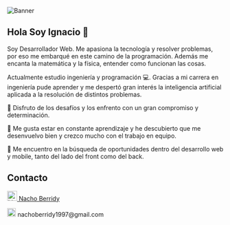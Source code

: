 ![Banner](https://user-images.githubusercontent.com/63414974/203397471-62036484-e7ae-4e02-851e-84760b55d1ee.svg)

## Hola Soy Ignacio 👋


Soy Desarrollador Web. Me apasiona la tecnología y resolver problemas, por eso me embarqué en este camino de la programación. Además me encanta la matemática y la física, entender como funcionan las cosas.

Actualmente estudio ingeniería y programación 💻. Gracias a mi carrera en ingeniería pude aprender y me despertó gran interés la inteligencia artificial aplicada a la resolución de distintos problemas.

🚀 Disfruto de los desafíos y los enfrento con un gran compromiso y determinación.

🚀 Me gusta estar en constante aprendizaje y he descubierto que me desenvuelvo bien y crezco mucho 
 con el trabajo en equipo.
 
🚀 Me encuentro en la búsqueda de oportunidades dentro del desarrollo web y mobile, tanto del lado del 
 front como del back.


## Contacto

<a href="https://www.linkedin.com/in/ignacioberridy" target="blank"><img src="https://user-images.githubusercontent.com/63414974/203447044-b43ae144-60a6-4f2f-b095-33f57bcb357d.png" alt="LinkedIn" height="23"  /> Nacho Berridy</a>

<p> <img src="https://user-images.githubusercontent.com/63414974/203447588-ac87a57b-c512-48b1-bc4c-3ce0d418e45e.png" alt="Gmail" height="20"/> nachoberridy1997@gmail.com</p>



<!--
**NachoBerridy/NachoBerridy** is a ✨ _special_ ✨ repository because its `README.md` (this file) appears on your GitHub profile.

Here are some ideas to get you started:

- 🔭 I’m currently working on ...
- 🌱 I’m currently learning ...
- 👯 I’m looking to collaborate on ...
- 🤔 I’m looking for help with ...
- 💬 Ask me about ...
- 📫 How to reach me: ...
- 😄 Pronouns: ...
- ⚡ Fun fact: ...
-->
